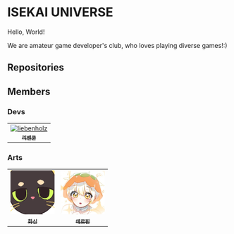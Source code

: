 # ISEKAI UNIVERSE
Hello, World!

We are amateur game developer's club, who loves playing diverse games!:)

## Repositories

## Members
### Devs
<table> <tr> 
  <td align="center"> <a href="https://github.com/liebenholz"> <img src="https://github.com/liebenholz.png" width="100px;" alt="liebenholz"/><br /> <sub><b>리벤쿤</b></sub> </a> </td> 
</tr> </table>

### Arts
<table> <tr> 
  <td align="center"> <a href="https://x.com/hwashin02"> <img src="src/hwashin02.jpg" width="100px;" alt="hwashin02"/><br /> <sub><b>화신</b></sub> </a> </td> 
  <td align="center"> <a href="https://x.com/erpin01221"> <img src="src/erpin01221.jpg" width="100px;" alt="erpin01221"/><br /> <sub><b>에르핀</b></sub> </a> </td> 
</tr> </table>


